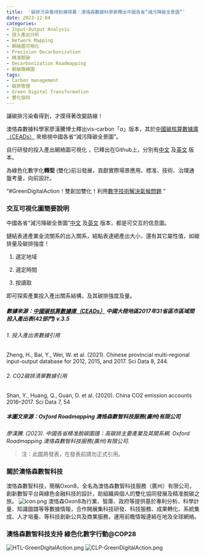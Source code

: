 ```yaml
---
title:  '碳排污染看得到摸得著：澳恪森數據科學家釋出中國各省“減污降碳全景圖”'
date: 2023-12-04
categories:
- Input-Output Analysis
- 投入產出分析
- Network Mapping
- 網絡圖可視化
- Precision Decarbonization
- 精准脫碳
- Decarbonization Roadmapping
- 脫碳路線圖
tags:
- Carbon management
- 碳排管理
- Green Digital Transformation
- 雙化協同
---
```

<style>
.data {
    text-align: right;
}</style>


讓碳排污染看得到，才摸得著改變路線！

澳恪森數據科學家廖漢騰博士釋出vis-carbon「α」版本，其於[中國碳核算數據庫（CEADs）](https://www.ceads.net.cn/)
來檢視中國各省“減污降碳全景圖”。

自行研發的投入產出網絡圖可視化 ，已釋出在Github上，分別有[中文](https://oxfordroadmap.github.io/vis-carbon/index.zh-hans.html)
及[英文](https://oxfordroadmap.github.io/vis-carbon/index.en.html)
版本。

為<span class="highlight-container highlight-green"><span class="highlight">綠色化</span></span><span class="highlight-container highlight-yellow"><span class="highlight">數字化</span></span>**轉型** 
(雙化)前沿發展，貢獻實際場景應用、標准、技術、治理通盤考量，向前設計。

“#GreenDigitalAction！雙創加雙化！利用[數字技術解決氣候問題](https://oxon8.netlify.app/post/2023-11-27-itu-green-digital-action/)
”

<!--more-->

### 交互可視化圖簡要說明

中國各省“減污降碳全景圖”[中文](https://oxfordroadmap.github.io/vis-carbon/index.zh-hans.html)
及[英文](https://oxfordroadmap.github.io/vis-carbon/index.en.html)
版本，都是可交互的信息圖。

鏈結表達產業金流關系的出入關系，結點表達總產出大小，還有其它屬性值，如碳排量及碳排強度！

1. 選定地域

2. 選定時間

3. 按讀取


即可探索產業投入產出關系結構，及其碳排強度及量。


##### 數據來源：[中國碳核算數據庫（CEADs）](https://www.ceads.net.cn/) 中國大陸地區2017年31省區市區域間投入產出表(42部門) v.3.5

###### 1\. 投入產出表數據引用

Zheng, H., Bai, Y., Wei, W. et al. (2021). Chinese provincial multi-regional input-output database for 2012, 2015, and 2017. Sci Data 8, 244.

###### 2\. CO2碳排清單數據引用

Shan, Y., Huang, Q., Guan, D. et al. (2020). China CO2 emission accounts 2016–2017. Sci Data 7, 54

##### 本圖文來源：Oxford Roadmapping 澳恪森數智科技服務(廣州)有限公司

<cite>廖漢騰. (2023). 中國各省精准脫碳圖譜：高碳排主要產業及其關系網. Oxford Roadmapping 澳恪森數智科技服務(廣州)有限公司. </cite>

> 注：此圖將發表，在發表前請勿正式引用。


### 關於澳恪森數智科技
澳恪森數智科技，簡稱Oxon8，全名為澳恪森數智科技服務（廣州）有限公司，創新數智平台與綠色金融科技的設計，助組織與個人的雙化協同發展及精准脫碳之旅。
![icon.png](icon.png)
澳恪森Oxon8為行業、智庫、政府等提供基於專利分析、科學計量、知識圖譜等等數據情報，合作開展集科技研發、科技服務、成果轉化、系統集成、人才培養、等科技創新公共及商業服務，運用前瞻情報連結在地及全球網絡。

### 澳恪森數智科技支持 綠色化數字行動@COP28

![HTL-GreenDigitalAction.png](oxon8/content/post/2023-12-07-precision-decarbonization-roadmapping-china/HTL-GreenDigitalAction.png)
![CLP-GreenDigitalAction.png](oxon8/content/post/2023-12-07-precision-decarbonization-roadmapping-china/CLP-GreenDigitalAction.png)
